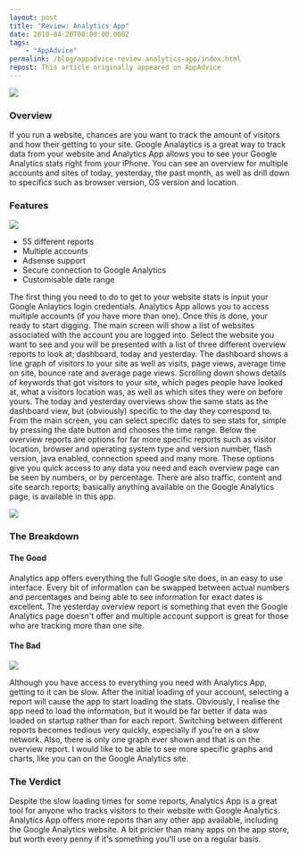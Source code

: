 ```yaml
---
layout: post
title: "Review: Analytics App"
date: 2010-04-20T00:00:00.000Z
tags:
    - "AppAdvice"
permalink: /blog/appadvice-review-analytics-app/index.html
repost: This article originally appeared on AppAdvice
---
```


![](https://cdn.rknight.me/site/appadvice/5d8d449988.jpg)

### Overview

If you run a website, chances are you want to track the amount of visitors and how their getting to your site. Google Analaytics is a great way to track data from your website and Analytics App allows you to see your Google Analytics stats right from your iPhone. You can see an overview for multiple accounts and sites of today, yesterday, the past month, as well as drill down to specifics such as browser version, OS version and location.

### Features

![](https://cdn.rknight.me/site/appadvice/8a65d533ec.jpg)

- 55 different reports 
- Multiple accounts 
- Adsense support 
- Secure connection to Google Analytics 
- Customisable date range

The first thing you need to do to get to your website stats is input your Google Anlaytics login credentials. Analytics App allows you to access multiple accounts (if you have more than one). Once this is done, your ready to start digging. The main screen will show a list of websites associated with the account you are logged into. Select the website you want to see and you will be presented with a list of three different overview reports to look at; dashboard, today and yesterday. The dashboard shows a line graph of visitors to your site as well as visits, page views, average time on site, bounce rate and average page views. Scrolling down shows details of keywords that got visitors to your site, which pages people have looked at, what a visitors location was, as well as which sites they were on before yours. The today and yesterday overviews show the same stats as the dashboard view, but (obviously) specific to the day they correspond to. From the main screen, you can select specific dates to see stats for, simple by pressing the date button and chooses the time range. Below the overview reports are options for far more specific reports such as visitor location, browser and operating system type and version number, flash version, java enabled, connection speed and many more. These options give you quick access to any data you need and each overview page can be seen by numbers, or by percentage. There are also traffic, content and site search reports; basically anything available on the Google Analytics page, is available in this app.

![](https://cdn.rknight.me/site/appadvice/c0716862e3.jpg)

### The Breakdown

#### The Good

Analytics app offers everything the full Google site does, in an easy to use interface. Every bit of information can be swapped between actual numbers and percentages and being able to see information for exact dates is excellent. The yesterday overview report is something that even the Google Analytics page doesn't offer and multiple account support is great for those who are tracking more than one site. 

#### The Bad

![](https://cdn.rknight.me/site/appadvice/b0d53d6d78.jpg) 

Although you have access to everything you need with Analytics App, getting to it can be slow. After the initial loading of your account, selecting a report will cause the app to start loading the stats. Obviously, I realise the app need to load the information, but it would be far better if data was loaded on startup rather than for each report. Switching between different reports becomes tedious very quickly, especially if you're on a slow network. Also, there is only one graph ever shown and that is on the overview report. I would like to be able to see more specific graphs and charts, like you can on the Google Analytics site.

### The Verdict

Despite the slow loading times for some reports, Analytics App is a great tool for anyone who tracks visitors to their website with Google Analytics. Analytics App offers more reports than any other app available, including the Google Analytics website. A bit pricier than many apps on the app store, but worth every penny if it's something you'll use on a regular basis.
